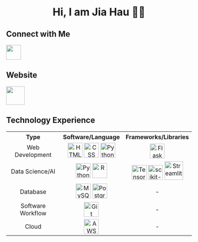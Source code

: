 <h1 align="center">
  Hi, I am Jia Hau 👋🏼
</h1>

<h2>Connect with Me</h2>
<p>
  <a href="https://www.linkedin.com/in/limjiahau/">
    <img height="40" src="https://skillicons.dev/icons?i=linkedin" />
  </a>
</p>

<h2>Website</h2>
<p>
  <a href="https://limjiahau.streamlit.app/">
    <img height="50" src="https://global-uploads.webflow.com/62014002185c7b256316ef63/6255a1110a24e5de8cfa2536_kn7ucNPv_400x400.png" />
  </a>
</p>

<h2>Technology Experience</h2>
<table align="center">
  <tr align="center">
    <th>Type</th>
    <th>Software/Language</th>
    <th>Frameworks/Libraries</th>
  </tr>
  
  <tr align="center">
    <td>Web Development</td>
    <td>
      <img height="40" src="https://user-images.githubusercontent.com/25181517/192158954-f88b5814-d510-4564-b285-dff7d6400dad.png" alt="HTML" title="HTML">
      <img height="40" src="https://user-images.githubusercontent.com/25181517/183898674-75a4a1b1-f960-4ea9-abcb-637170a00a75.png" alt="CSS" title="CSS">
      <img height="40" src="https://user-images.githubusercontent.com/25181517/183423507-c056a6f9-1ba8-4312-a350-19bcbc5a8697.png" alt="Python" title="Python">   
    </td>
    <td>
      <img height="40" src="https://user-images.githubusercontent.com/65124287/229538344-f0c484f8-ed91-42e5-b503-2ebba6716dd8.png" alt="Flask" title="Flask">
  </td>
  </tr>
  
  <tr align="center">
    <td>Data Science/AI</td>
    <td>
      <img height="40" src="https://user-images.githubusercontent.com/25181517/183423507-c056a6f9-1ba8-4312-a350-19bcbc5a8697.png" alt="Python" title="Python">
      <img height="40" src="https://user-images.githubusercontent.com/65124287/230389878-3e2ae6b9-6527-4daf-833e-eb260d71beea.png" alt="R" title="R">
    </td>
    <td>
      <img height="40" src="https://avatars.githubusercontent.com/u/15658638?s=200&v=4" alt="TensorFlow" title="TensorFlow">
      <img height="40" src="https://avatars.githubusercontent.com/u/365630?s=200&v=4" alt="scikit-learn" title="scikit-learn">
      <img height="50" src="https://user-images.githubusercontent.com/65124287/230393286-71712a09-9400-4447-bec8-436cd5acba48.png" alt="Streamlit" title="Streamlit">
    </td>
  </tr>

  <tr align="center">
    <td>Database</td>
    <td>
      <img height="40" src="https://user-images.githubusercontent.com/25181517/183896128-ec99105a-ec1a-4d85-b08b-1aa1620b2046.png" alt="MySQL" title="MySQL">
      <img height="40" src="https://user-images.githubusercontent.com/65124287/229537629-ef3fde6b-86f8-4912-b5a7-a135d37f810f.png" alt="PostgreSQL" title="PostgreSQL">
    </td>
    <td>
      -
    </td>
  </tr>

  <tr align="center">
    <td>Software Workflow</td>
    <td>
      <img height="40" src="https://user-images.githubusercontent.com/25181517/192108372-f71d70ac-7ae6-4c0d-8395-51d8870c2ef0.png" alt="Git" title="Git">
    </td>
    <td>
      -
    </td>
  </tr>
  
  <tr align="center">
    <td>Cloud</td>
    <td>
      <img height="40" src="https://user-images.githubusercontent.com/65124287/230390331-d0fe7928-4c5e-4036-bb06-0433a5723fd5.png" alt="AWS" title="AWS">
    </td>
    <td>
      -
    </td>
  </tr>
    
  
</table>

<p align="center">

</p>
